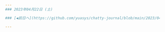 ```yaml
---
### 2023年04月22日 (土)

### [◀️前日へ](https://github.com/yuasys/chatty-journal/blob/main/2023/04/2023-04-20.md)&emsp;&emsp;&emsp;&emsp;[翌日へ▶️](https://github.com/yuasys/chatty-journal/blob/main/2023/04/2023-04-22.md)

---
```


